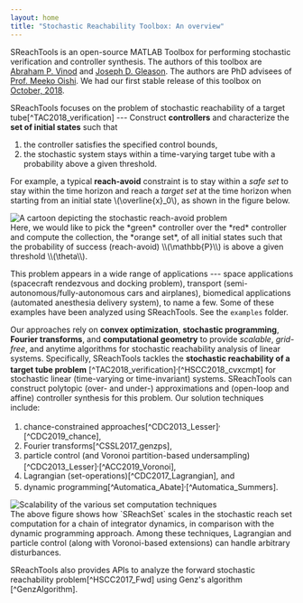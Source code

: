 ```yaml
---
layout: home
title: "Stochastic Reachability Toolbox: An overview"
---
```


SReachTools is an open-source MATLAB Toolbox for performing stochastic
verification and controller synthesis.  The authors of this toolbox are [Abraham
P.  Vinod](http://www.unm.edu/~abyvinod/) and [Joseph D.
Gleason](http://www.unm.edu/~gleasonj/). The authors are PhD advisees of [Prof.
Meeko Oishi](http://www.unm.edu/~oishi/). We had our first stable release of
this toolbox on [October, 2018](./jekyll/update/2018/10/22/release-of-v1.html).

SReachTools focuses on the problem of stochastic reachability of a target
tube[^TAC2018_verification] --- Construct **controllers** and characterize the
**set of initial states** such that 
1. the controller satisfies the specified control bounds,
1. the stochastic system stays within a time-varying target tube with a
   probability above a given threshold. 

For example, a typical **reach-avoid** constraint is to stay within a *safe set*
to stay within the time horizon and reach a *target set* at the time horizon
when starting from an initial state \\(\overline{x}\_0\\), as shown in the
figure below.
<div class="desc-figure">
    <img src="{{ "/assets/StochReachAvoidCartoon.jpeg" | absolute_url }}" alt="A
    cartoon depicting the stochastic reach-avoid problem"/>
</div>
Here, we would like to pick the *green* controller over the *red* controller and
compute the collection, the *orange set*, of all initial states such that the
probability of success (reach-avoid) \\(\mathbb{P}\\) is above a given threshold
\\(\theta\\).

This problem appears in a wide range of applications --- space applications
(spacecraft rendezvous and docking problem), transport
(semi-autonomous/fully-autonomous cars and airplanes), biomedical applications
(automated anesthesia delivery system), to name a few.  Some of these examples
have been analyzed using SReachTools. See the `examples` folder.

Our approaches rely on **convex optimization**, **stochastic programming**,
**Fourier transforms**, and **computational geometry** to provide *scalable*,
*grid-free*, and anytime algorithms for stochastic reachability analysis of
linear systems.  Specifically, SReachTools tackles the **stochastic reachability
of a target tube problem**
[^TAC2018_verification]<sup>,</sup>[^HSCC2018_cvxcmpt] for stochastic linear
(time-varying or time-invariant) systems.  SReachTools can construct polytopic
(over- and under-) approximations and (open-loop and affine) controller
synthesis for this problem.  Our solution techniques include:
1. chance-constrained approaches[^CDC2013_Lesser]<sup>,</sup>[^CDC2019_chance],
1. Fourier transforms[^CSSL2017_genzps], 
1. particle control (and Voronoi partition-based undersampling)
   [^CDC2013_Lesser]<sup>,</sup>[^ACC2019_Voronoi], 
1. Lagrangian (set-operations)[^CDC2017_Lagrangian], and
1. dynamic programming[^Automatica_Abate]<sup>,</sup>[^Automatica_Summers]. 
<div class="desc-figure">
    <img src="{{ "/assets/scalability.png" | absolute_url }}" alt="Scalability
    of the various set computation techniques"/>
</div>
The above figure shows how `SReachSet` scales in the stochastic reach set
computation for a chain of integrator dynamics, in comparison with the dynamic
programming approach. Among these techniques, Lagrangian and particle control
(along with Voronoi-based extensions) can handle arbitrary disturbances.

SReachTools also provides APIs to analyze the forward stochastic reachability
problem[^HSCC2017_Fwd] using Genz's algorithm [^GenzAlgorithm].


